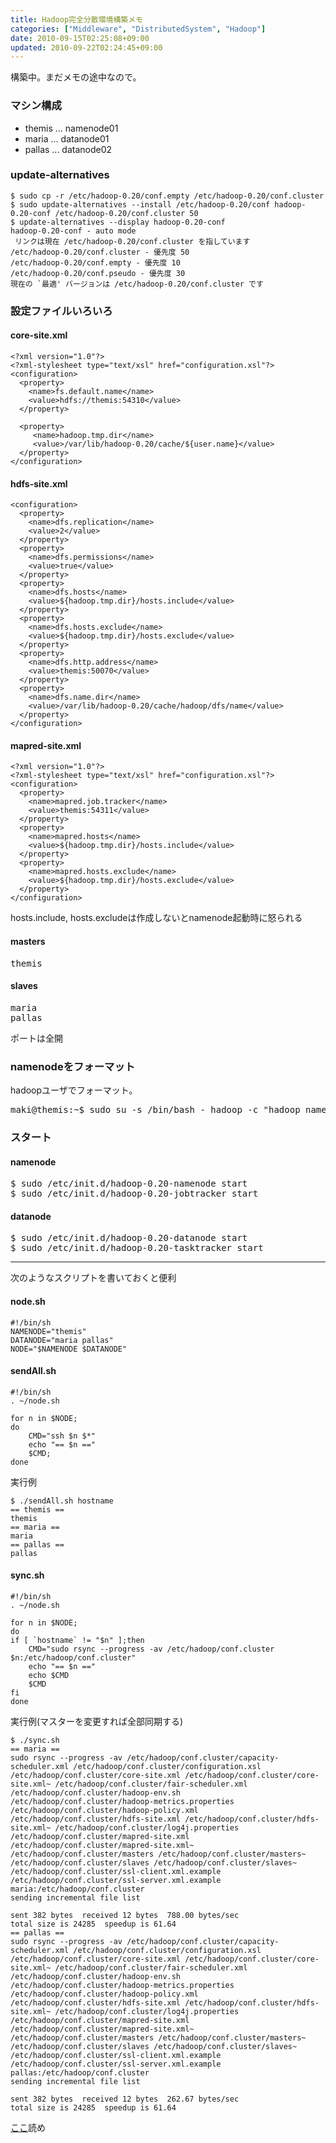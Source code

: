 ```yaml
---
title: Hadoop完全分散環境構築メモ
categories: ["Middleware", "DistributedSystem", "Hadoop"]
date: 2010-09-15T02:25:08+09:00
updated: 2010-09-22T02:24:45+09:00
---
```


構築中。まだメモの途中なので。

### マシン構成


 - themis ... namenode01
 - maria  ... datanode01
 - pallas  ... datanode02


### update-alternatives


    $ sudo cp -r /etc/hadoop-0.20/conf.empty /etc/hadoop-0.20/conf.cluster
    $ sudo update-alternatives --install /etc/hadoop-0.20/conf hadoop-0.20-conf /etc/hadoop-0.20/conf.cluster 50
    $ update-alternatives --display hadoop-0.20-conf
    hadoop-0.20-conf - auto mode
     リンクは現在 /etc/hadoop-0.20/conf.cluster を指しています
    /etc/hadoop-0.20/conf.cluster - 優先度 50
    /etc/hadoop-0.20/conf.empty - 優先度 10
    /etc/hadoop-0.20/conf.pseudo - 優先度 30
    現在の `最適' バージョンは /etc/hadoop-0.20/conf.cluster です

### 設定ファイルいろいろ
#### core-site.xml

    <?xml version="1.0"?>
    <?xml-stylesheet type="text/xsl" href="configuration.xsl"?>
    <configuration>
      <property>
        <name>fs.default.name</name>
        <value>hdfs://themis:54310</value>
      </property>
    
      <property>
         <name>hadoop.tmp.dir</name>
         <value>/var/lib/hadoop-0.20/cache/${user.name}</value>
      </property>
    </configuration>


#### hdfs-site.xml

    <configuration>
      <property>
        <name>dfs.replication</name>
        <value>2</value>
      </property>
      <property>
        <name>dfs.permissions</name>
        <value>true</value>
      </property>
      <property>
        <name>dfs.hosts</name>
        <value>${hadoop.tmp.dir}/hosts.include</value>
      </property>
      <property>
        <name>dfs.hosts.exclude</name>
        <value>${hadoop.tmp.dir}/hosts.exclude</value>
      </property>
      <property>
        <name>dfs.http.address</name>
        <value>themis:50070</value>
      </property>
      <property>
        <name>dfs.name.dir</name>
        <value>/var/lib/hadoop-0.20/cache/hadoop/dfs/name</value>
      </property>
    </configuration>

#### mapred-site.xml

    <?xml version="1.0"?>
    <?xml-stylesheet type="text/xsl" href="configuration.xsl"?>
    <configuration>
      <property>
        <name>mapred.job.tracker</name>
        <value>themis:54311</value>
      </property>
      <property>
        <name>mapred.hosts</name>
        <value>${hadoop.tmp.dir}/hosts.include</value>
      </property>
      <property>
        <name>mapred.hosts.exclude</name>
        <value>${hadoop.tmp.dir}/hosts.exclude</value>
      </property>
    </configuration>

<p>hosts.include, hosts.excludeは作成しないとnamenode起動時に怒られる</p>
<h4>masters</h4>
<pre class="prettyprint">
themis
</pre>
<h4>slaves</h4>
<pre class="prettyprint">
maria
pallas
</pre>
<p>ポートは全開</p>
<h3>namenodeをフォーマット</h3>
<p>hadoopユーザでフォーマット。</p>
<pre class="prettyprint">
maki@themis:~$ sudo su -s /bin/bash - hadoop -c "hadoop namenode -format"
</pre>
<h3>スタート</h3>
<h4>namenode</h4>
<pre class="prettyprint">
$ sudo /etc/init.d/hadoop-0.20-namenode start
$ sudo /etc/init.d/hadoop-0.20-jobtracker start
</pre>
<h4>datanode</h4>
<pre class="prettyprint">
$ sudo /etc/init.d/hadoop-0.20-datanode start
$ sudo /etc/init.d/hadoop-0.20-tasktracker start
</pre>

----

次のようなスクリプトを書いておくと便利

#### node.sh

    #!/bin/sh
    NAMENODE="themis"
    DATANODE="maria pallas"
    NODE="$NAMENODE $DATANODE"

#### sendAll.sh

    #!/bin/sh
    . ~/node.sh
    
    for n in $NODE;
    do
        CMD="ssh $n $*"
        echo "== $n =="
        $CMD;
    done

実行例

    $ ./sendAll.sh hostname
    == themis ==
    themis
    == maria ==
    maria
    == pallas ==
    pallas

#### sync.sh

    #!/bin/sh
    . ~/node.sh
    
    for n in $NODE;
    do
    if [ `hostname` != "$n" ];then
        CMD="sudo rsync --progress -av /etc/hadoop/conf.cluster $n:/etc/hadoop/conf.cluster"
        echo "== $n =="
        echo $CMD
        $CMD
    fi
    done

実行例(マスターを変更すれば全部同期する)

    $ ./sync.sh
    == maria ==
    sudo rsync --progress -av /etc/hadoop/conf.cluster/capacity-scheduler.xml /etc/hadoop/conf.cluster/configuration.xsl /etc/hadoop/conf.cluster/core-site.xml /etc/hadoop/conf.cluster/core-site.xml~ /etc/hadoop/conf.cluster/fair-scheduler.xml /etc/hadoop/conf.cluster/hadoop-env.sh /etc/hadoop/conf.cluster/hadoop-metrics.properties /etc/hadoop/conf.cluster/hadoop-policy.xml /etc/hadoop/conf.cluster/hdfs-site.xml /etc/hadoop/conf.cluster/hdfs-site.xml~ /etc/hadoop/conf.cluster/log4j.properties /etc/hadoop/conf.cluster/mapred-site.xml /etc/hadoop/conf.cluster/mapred-site.xml~ /etc/hadoop/conf.cluster/masters /etc/hadoop/conf.cluster/masters~ /etc/hadoop/conf.cluster/slaves /etc/hadoop/conf.cluster/slaves~ /etc/hadoop/conf.cluster/ssl-client.xml.example /etc/hadoop/conf.cluster/ssl-server.xml.example maria:/etc/hadoop/conf.cluster
    sending incremental file list
    
    sent 382 bytes  received 12 bytes  788.00 bytes/sec
    total size is 24285  speedup is 61.64
    == pallas ==
    sudo rsync --progress -av /etc/hadoop/conf.cluster/capacity-scheduler.xml /etc/hadoop/conf.cluster/configuration.xsl /etc/hadoop/conf.cluster/core-site.xml /etc/hadoop/conf.cluster/core-site.xml~ /etc/hadoop/conf.cluster/fair-scheduler.xml /etc/hadoop/conf.cluster/hadoop-env.sh /etc/hadoop/conf.cluster/hadoop-metrics.properties /etc/hadoop/conf.cluster/hadoop-policy.xml /etc/hadoop/conf.cluster/hdfs-site.xml /etc/hadoop/conf.cluster/hdfs-site.xml~ /etc/hadoop/conf.cluster/log4j.properties /etc/hadoop/conf.cluster/mapred-site.xml /etc/hadoop/conf.cluster/mapred-site.xml~ /etc/hadoop/conf.cluster/masters /etc/hadoop/conf.cluster/masters~ /etc/hadoop/conf.cluster/slaves /etc/hadoop/conf.cluster/slaves~ /etc/hadoop/conf.cluster/ssl-client.xml.example /etc/hadoop/conf.cluster/ssl-server.xml.example pallas:/etc/hadoop/conf.cluster
    sending incremental file list
    
    sent 382 bytes  received 12 bytes  262.67 bytes/sec
    total size is 24285  speedup is 61.64


[ここ][1]読め


  [1]: http://www.michael-noll.com/tutorials/running-hadoop-on-ubuntu-linux-multi-node-cluster/
